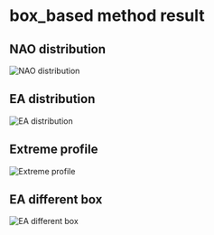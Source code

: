 # box_based method result
## NAO distribution
![NAO distribution](plots/box_based/NAO_hist.png)
## EA distribution
![EA distribution](plots/box_based/EA_hist.png)
## Extreme profile
![Extreme profile](plots/box_based/extreme_profile.png)
## EA different box
![EA different box](plots/box_based/box_method_box.png)